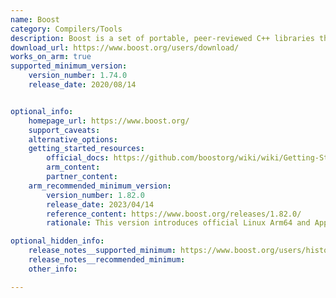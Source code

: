 ```yaml
---
name: Boost
category: Compilers/Tools
description: Boost is a set of portable, peer-reviewed C++ libraries that enhance functionality in areas like threading, data structures, and networking, offering valuable resources for C++ development and standardization.
download_url: https://www.boost.org/users/download/
works_on_arm: true
supported_minimum_version:
    version_number: 1.74.0
    release_date: 2020/08/14


optional_info:
    homepage_url: https://www.boost.org/
    support_caveats:
    alternative_options:
    getting_started_resources:
        official_docs: https://github.com/boostorg/wiki/wiki/Getting-Started%3A-Overview#installing-boost
        arm_content:
        partner_content:
    arm_recommended_minimum_version:
        version_number: 1.82.0
        release_date: 2023/04/14
        reference_content: https://www.boost.org/releases/1.82.0/
        rationale: This version introduces official Linux Arm64 and Apple M1 testing in the Math library, ensuring better reliability and accuracy for 128-bit long double computations. The Multiprecision library also adds Arm64 continuous integration testing, improving compatibility and stability for high-precision workloads on Arm-based systems.

optional_hidden_info:
    release_notes__supported_minimum: https://www.boost.org/users/history/version_1_74_0.html
    release_notes__recommended_minimum:
    other_info: 

---
```

